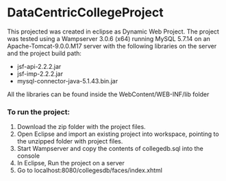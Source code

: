 # DataCentricCollegeProject
This projected was created in eclipse as  Dynamic Web Project. The project was tested using a Wampserver 3.0.6 (x64) running MySQL 5.7.14 on an Apache-Tomcat-9.0.0.M17 server with the following libraries on the server and the project build path:
* jsf-api-2.2.2.jar
* jsf-imp-2.2.2.jar
* mysql-connector-java-5.1.43.bin.jar

All the libraries can be found inside the WebContent/WEB-INF/lib folder

### To run the project:
1. Download the zip folder with the project files.
2. Open Eclipse and import an existing project into workspace, pointing to the unzipped folder with project files.
3. Start Wampserver and copy the contents of collegedb.sql into the console
4. In Eclipse, Run the project on a server
5. Go to localhost:8080/collegesdb/faces/index.xhtml
